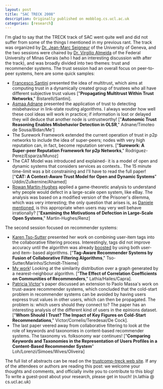 ```yaml
---
layout: post
title: "SAC TRECK 2008"
description: Originally published on mobblog.cs.ucl.ac.uk
categories: [research]
---
```


I'm glad to say that the TRECK track of SAC went quite well and did not suffer from some of the things I mentioned in my previous rant. The track was organized by <a href="http://cui.unige.ch/~seigneur/">Dr. Jean-Marc Seigneur</a> of the University of Geneva, and the two sessions were chaired by <a href="http://www.dcc.ufmg.br/~virgilio">Dr. Virgilio Almeida</a> of the Federal University of Minas Gerais (who I had an interesting discussion with after the track), and was broadly divided into two themes: trust and recommender systems. The trust session had an overall focus on peer-to-peer systems, here are some quick samples:
* <a href="http://santini.francesco.googlepages.com/">Francesco Santini</a> presented the idea of multitrust, which aims at computing trust in a dynamically created group of trustees who all have different subjective trust values ["<strong>Propagating Multitrust Within Trust Networks</strong>," Bistarelli/Santini].
* <a href="http://www.rennes.supelec.fr/ren/perso/aadnane/index_en.html">Asmaa Adnane</a> presented the application of trust to detecting misbehaviour in link-state routing algorithms. I always wonder how well these cool ideas will work in practice; if information is lost or delayed they will deduce that another node is untrustworthy! ["<strong>Autonomic Trust Reasoning Enables Misbehavior Detection in OLSR</strong>," Adnane/Timoteo de Sousa/Bidan/Me']
* The Surework Framework extended the current operation of trust in p2p networks to include the idea of super-peers; nodes with very high reputation can, in fact, become reputation servers. ["<strong>Surework: A Super-peer Reputation Framework for p2p Networks</strong>," Rodriguez-Perez/Esparza/Munoz]
* The CAT Model was introduced and explained- it is a model of open and dynamic systems that considers services as contexts.. The 15 minute time-limit was a bit constraining and I'll have to read the full paper!  ["<strong>CAT: A Context-Aware Trust Model for Open and Dynamic Systems</strong>" Uddin/Zulkernine/Ahamed]
* <a href="http://people.cecs.anu.edu.au/user/342">Rowan Martin-Hughes</a> applied a game-theoretic analysis to understand why people would defect in a large-scale open system, like eBay. The analysis was based on a modified version of the Prisoner's dilemma, which was very interesting; the only question that arises is, as <a href="http://mobblog.cs.ucl.ac.uk/2008/03/15/evaluating-our-smart-algorithms/">Daniele mentioned</a>, is this appropriate when users may very well behave irrationally? ["<strong>Examining the Motivations of Defection in Large-Scale Open Systems</strong>," Martin-Hughes/Renz]

The second session focused on recommender systems:
* <a href="http://www.ismll.uni-hildesheim.de/personen/tso.html">Karen Tso-Sutter</a> presented her work on combining user-item tags into the collaborative filtering process. Interestingly, tags did not improve accuracy until the algorithm was already <a href="http://en.wikipedia.org/wiki/Boosting">boosted</a> by using both user- and item- based algorithms. ["<strong>Tag-Aware Recommender Systems by Fusion of Collaborative Filtering Algorithms</strong>," Tso-Sutter/Marinho/Schmidt-Thieme]
* <a href="http://www.cs.ucl.ac.uk/staff/n.lathia/publications/treck08.html">My work</a>! Looking at the similarity distribution over a graph generated by a nearest-neighbour algorithm. ["<strong>The Effect of Correlation Coefficients on Communities of Recommenders</strong>," Lathia/Hailes/Capra].
* <a href="http://www.cwi.ugent.be/patricia.html">Patricia Victor</a>'s paper discussed an extension to Paolo Massa's work on trust-aware recommender systems, which concluded that the cold-start problem in recommender systems can be avoided by having users express trust values in other users, which can then be propagated. The problem is: which users should they connect to? The paper has an interesting analysis of the different kind of users in the epinions dataset. ["<strong>Whom Should I Trust? The Impact of Key Figures on Cold-Start Recommendations</strong>," Victor/Cornelis/Teredesai/De Cock].
* The last paper veered away from collaborative filtering to look at the role of keywords and taxonomies in content-based recommender systems. The taxonomy vs. folksonomy war continues! ["<strong>Comparing Keywords and Taxonomies in the Representation of Users Profiles in a Content-Based Recommender System</strong>" Loh/Lorenzi/Simoes/Wives/Oliveira]

The full list of abstracts can be read on the <a href="http://www.trustcomp.org/treck/">trustcomp-treck web site</a>. If any of the attendees or authors are reading this post: we welcome your thoughts and comments, and officially invite you to contribute to this blog! To write a guest-post about your research, please get in touch! (n.lathia @ cs.ucl.ac.uk)


